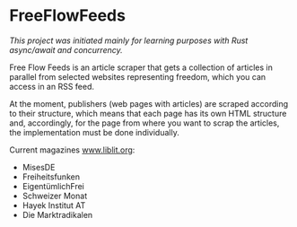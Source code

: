 # FreeFlowFeeds

*This project was initiated mainly for learning purposes with Rust async/await and concurrency.*

Free Flow Feeds is an article scraper that gets a collection of articles in parallel from selected websites
representing freedom, which you can access in an RSS feed.

At the moment, publishers (web pages with articles) are scraped according to their structure,
which means that each page has its own HTML structure and, accordingly, for the page from where
you want to scrap the articles, the implementation must be done individually.

Current magazines www.liblit.org:
- MisesDE
- Freiheitsfunken
- EigentümlichFrei
- Schweizer Monat
- Hayek Institut AT
- Die Marktradikalen
